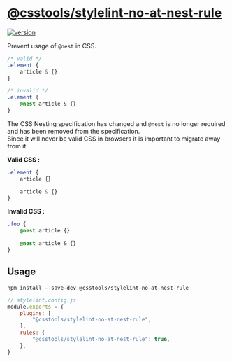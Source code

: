 # [@csstools/stylelint-no-at-nest-rule](https://www.npmjs.com/package/@csstools/stylelint-no-at-nest-rule)

[![version](https://img.shields.io/npm/v/@csstools/stylelint-no-at-nest-rule.svg)](https://www.npmjs.com/package/@csstools/stylelint-no-at-nest-rule)

Prevent usage of `@nest` in CSS.

```css
/* valid */
.element {
	article & {}
}

/* invalid */
.element {
	@nest article & {}
}
```

The CSS Nesting specification has changed and `@nest` is no longer required and has been removed from the specification.  
Since it will never be valid CSS in browsers it is important to migrate away from it.

**Valid CSS :**

```css
.element {
	article {}

	article & {}
}
```

**Invalid CSS :**

```css
.foo {
	@nest article {}

	@nest article & {}
}
```

## Usage

`npm install --save-dev @csstools/stylelint-no-at-nest-rule`

```js
// stylelint.config.js
module.exports = {
	plugins: [
		"@csstools/stylelint-no-at-nest-rule",
	],
	rules: {
		"@csstools/stylelint-no-at-nest-rule": true,
	},
}
```
